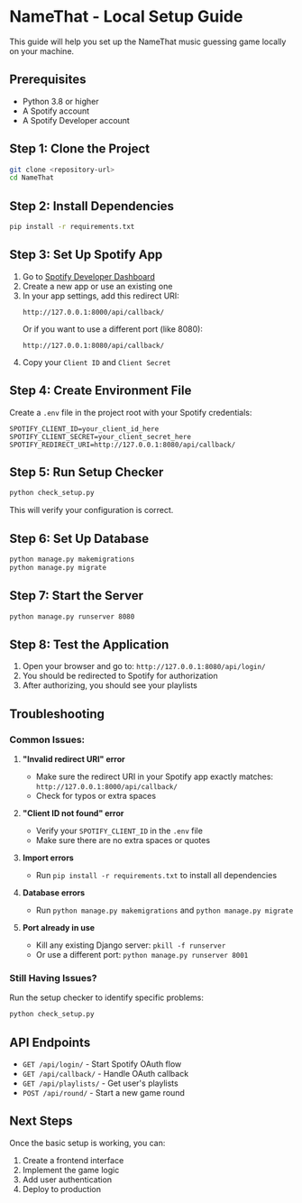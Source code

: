 # NameThat - Local Setup Guide

This guide will help you set up the NameThat music guessing game locally on your machine.

## Prerequisites

- Python 3.8 or higher
- A Spotify account
- A Spotify Developer account

## Step 1: Clone the Project

```bash
git clone <repository-url>
cd NameThat
```

## Step 2: Install Dependencies

```bash
pip install -r requirements.txt
```

## Step 3: Set Up Spotify App

1. Go to [Spotify Developer Dashboard](https://developer.spotify.com/dashboard)
2. Create a new app or use an existing one
3. In your app settings, add this redirect URI:
   ```
   http://127.0.0.1:8000/api/callback/
   ```
   Or if you want to use a different port (like 8080):
   ```
   http://127.0.0.1:8080/api/callback/
   ```
4. Copy your `Client ID` and `Client Secret`

## Step 4: Create Environment File

Create a `.env` file in the project root with your Spotify credentials:

```env
SPOTIFY_CLIENT_ID=your_client_id_here
SPOTIFY_CLIENT_SECRET=your_client_secret_here
SPOTIFY_REDIRECT_URI=http://127.0.0.1:8080/api/callback/
```

## Step 5: Run Setup Checker

```bash
python check_setup.py
```

This will verify your configuration is correct.

## Step 6: Set Up Database

```bash
python manage.py makemigrations
python manage.py migrate
```

## Step 7: Start the Server

```bash
python manage.py runserver 8080
```

## Step 8: Test the Application

1. Open your browser and go to: `http://127.0.0.1:8080/api/login/`
2. You should be redirected to Spotify for authorization
3. After authorizing, you should see your playlists

## Troubleshooting

### Common Issues:

1. **"Invalid redirect URI" error**
   - Make sure the redirect URI in your Spotify app exactly matches: `http://127.0.0.1:8000/api/callback/`
   - Check for typos or extra spaces

2. **"Client ID not found" error**
   - Verify your `SPOTIFY_CLIENT_ID` in the `.env` file
   - Make sure there are no extra spaces or quotes

3. **Import errors**
   - Run `pip install -r requirements.txt` to install all dependencies

4. **Database errors**
   - Run `python manage.py makemigrations` and `python manage.py migrate`

5. **Port already in use**
   - Kill any existing Django server: `pkill -f runserver`
   - Or use a different port: `python manage.py runserver 8001`

### Still Having Issues?

Run the setup checker to identify specific problems:
```bash
python check_setup.py
```

## API Endpoints

- `GET /api/login/` - Start Spotify OAuth flow
- `GET /api/callback/` - Handle OAuth callback
- `GET /api/playlists/` - Get user's playlists
- `POST /api/round/` - Start a new game round

## Next Steps

Once the basic setup is working, you can:
1. Create a frontend interface
2. Implement the game logic
3. Add user authentication
4. Deploy to production 
